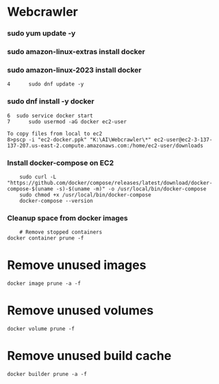 # Webcrawler
### sudo yum update -y
### sudo amazon-linux-extras install docker
### sudo amazon-linux-2023 install docker
    4      sudo dnf update -y
### sudo dnf install -y docker
    6  sudo service docker start
    7      sudo usermod -aG docker ec2-user

    To copy files from local to ec2 
    8>pscp -i "ec2-docker.ppk" "K:\AI\Webcrawler\*" ec2-user@ec2-3-137-137-207.us-east-2.compute.amazonaws.com:/home/ec2-user/downloads

### Install docker-compose on EC2
        sudo curl -L "https://github.com/docker/compose/releases/latest/download/docker-compose-$(uname -s)-$(uname -m)" -o /usr/local/bin/docker-compose
        sudo chmod +x /usr/local/bin/docker-compose
        docker-compose --version

### Cleanup space from docker images
        # Remove stopped containers
    docker container prune -f

# Remove unused images
    docker image prune -a -f

# Remove unused volumes
    docker volume prune -f

# Remove unused build cache
    docker builder prune -a -f
